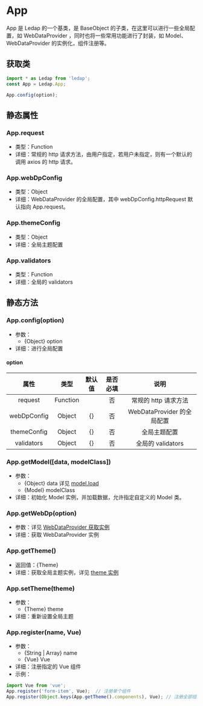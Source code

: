 # App
App 是 Ledap 的一个基类，是 BaseObject 的子类，在这里可以进行一些全局配置，如 WebDataProvider ，同时也将一些常用功能进行了封装，如 Model、WebDataProvider 的实例化，组件注册等。
## 获取类
```javascript
import * as Ledap from 'ledap';
const App = Ledap.App;

App.config(option);
```

## 静态属性
### App.request
- 类型：Function
- 详细：常规的 http 请求方法，由用户指定，若用户未指定，则有一个默认的调用 axios 的 http 请求。

### App.webDpConfig
- 类型：Object
- 详细：WebDataProvider 的全局配置，其中 webDpConfig.httpRequest 默认指向 App.request。

### App.themeConfig
- 类型：Object
- 详细：全局主题配置

### App.validators
- 类型：Function
- 详细：全局的 validators


## 静态方法
### App.config(option)
- 参数：
  - {Object} option
- 详细：进行全局配置
#### option
|属性|类型|默认值|是否必填|说明|
|:-:|:-:|:-:|:-:|:-:|
|request|Function||否|常规的 http 请求方法|
|webDpConfig|Object|{}|否|WebDataProvider 的全局配置|
|themeConfig|Object|{}|否|全局主题配置|
|validators|Object|{}|否|全局的 validators|

### App.getModel([data, modelClass])
- 参数：
  - {Object} data 详见 [model.load](/api/model/#model-load-data)
  - {Model} modelClass
- 详细：初始化 Model 实例，并加载数据，允许指定自定义的 Model 类。

### App.getWebDp(option)
- 参数：详见 [WebDataProvider 获取实例](/api/WebDataProvider/#获取实例)
- 详细：获取 WebDataProvider 实例

### App.getTheme()
- 返回值：{Theme}
- 详细：获取全局主题实例，详见 [theme 实例](/component/Theme/#实例属性)

### App.setTheme(theme)
- 参数：
  - {Theme} theme
- 详细：重新设置全局主题

### App.register(name, Vue)
- 参数：
  - {String | Array} name
  - {Vue} Vue
- 详细：注册指定的 Vue 组件
- 示例：
```javascript
import Vue from 'vue';
App.register('form-item', Vue);  // 注册单个组件
App.register(Object.keys(App.getTheme().components), Vue); // 注册全部组件
```
